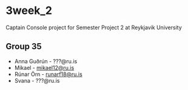 
# 3week_2

Captain Console project for Semester Project 2 at Reykjavik University

## Group 35
* Anna Guðrún - ???@ru.is
* Mikael - mikael12@ru.is
* Rúnar Örn - runarf18@ru.is
* Svana - ???@ru.is
